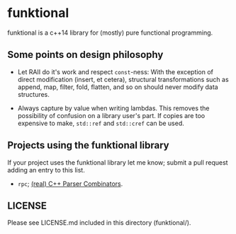 # funktional

funktional is a c++14 library for (mostly) pure functional programming.

## Some points on design philosophy

- Let RAII do it's work and respect `const`-ness: With the exception of direct modification (insert, et cetera), structural
  transformations such as append, map, filter, fold, flatten, and so on should never modify data structures.

- Always capture by value when writing lambdas. This removes the possibility of confusion on a library user's part. If
  copies are too expensive to make, `std::ref` and `std::cref` can be used.

## Projects using the funktional library

If your project uses the funktional library let me know; submit a pull request adding an entry to this list.

- `rpc`; [(real) C++ Parser Combinators](https://github.com/daltonwoodard/rpc).

## LICENSE

Please see LICENSE.md included in this directory (funktional/).

